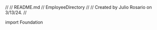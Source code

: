 //
//  README.md
//  EmployeeDirectory
//
//  Created by Julio Rosario on 3/13/24.
//

import Foundation
